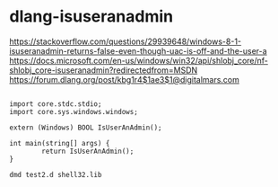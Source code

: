 # dlang-isuseranadmin
https://stackoverflow.com/questions/29939648/windows-8-1-isuseranadmin-returns-false-even-though-uac-is-off-and-the-user-a  
https://docs.microsoft.com/en-us/windows/win32/api/shlobj_core/nf-shlobj_core-isuseranadmin?redirectedfrom=MSDN  
https://forum.dlang.org/post/kbg1r4$1ae3$1@digitalmars.com
```

import core.stdc.stdio;
import core.sys.windows.windows;

extern (Windows) BOOL IsUserAnAdmin();

int main(string[] args) {
        return IsUserAnAdmin();
}
```

```
dmd test2.d shell32.lib
```

